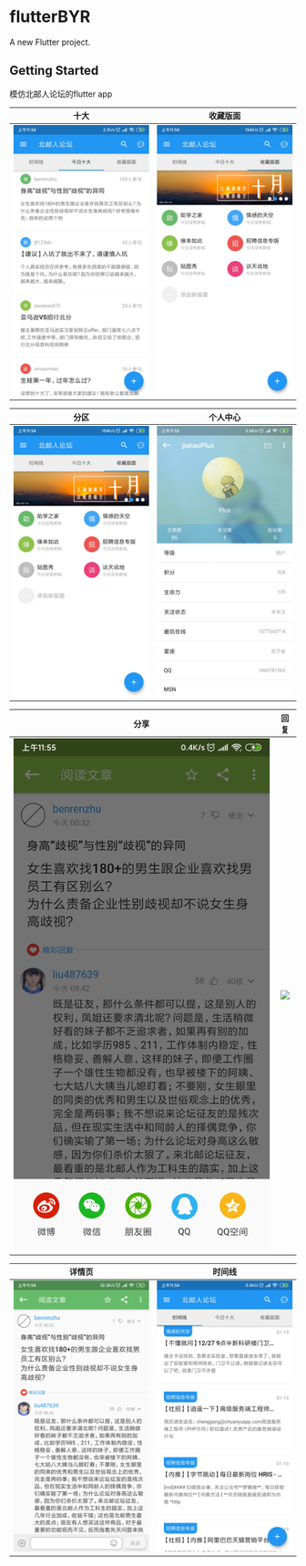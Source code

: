 # flutterBYR

A new Flutter project.

## Getting Started

模仿北邮人论坛的flutter app


|十大|收藏版面|
|:---:|:---:|
|![](https://github.com/wbzhou1992/flutterBYR/blob/master/images/WechatIMG10.jpeg)|![](https://github.com/wbzhou1992/flutterBYR/blob/master/images/WechatIMG11.jpeg)|


|分区|个人中心|
|:---:|:---:|
|![](https://github.com/wbzhou1992/flutterBYR/blob/master/images/WechatIMG11.jpeg)|![](https://github.com/wbzhou1992/flutterBYR/blob/master/images/WechatIMG5.jpeg)|

|分享|回复|
|:---:|:---:|
|![](https://github.com/wbzhou1992/flutterBYR/blob/master/images/WechatIMG6.jpeg)|![](hhttps://github.com/wbzhou1992/flutterBYR/blob/master/images/WechatIMG7.jpeg)|

|详情页|时间线|
|:---:|:---:|
|![](https://github.com/wbzhou1992/flutterBYR/blob/master/images/WechatIMG8.jpeg)|![](https://github.com/wbzhou1992/flutterBYR/blob/master/images/WechatIMG9.jpeg)|

